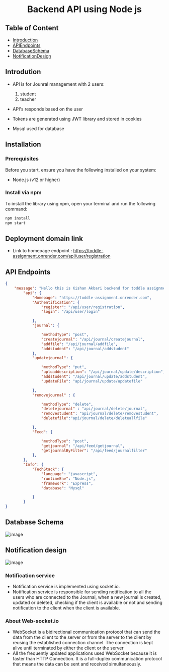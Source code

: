 <div align="center">
  <h1>Backend API using Node js</h1>
</div>


## Table of Content

- [Introduction](#introduction)
- [APIEndpoints](#APIEndpoints)
- [DatabaseSchema](#DatabaseSchema)
- [NotificationDesign](#NotificationDesign)


## Introdution

- API is for Jounral management with 2 users:
  1. student
  2. teacher

- API's responds based on the user
- Tokens are generated using JWT library and stored in cookies
- Mysql used for database


## Installation

### Prerequisites

Before you start, ensure you have the following installed on your system:

- Node.js (v12 or higher)

### Install via npm

To install the library using npm, open your terminal and run the following command:

```bash
npm install
npm start
```

## Deployment domain link

- Link to homepage endpoint : https://toddle-assignment.onrender.com/api/user/registration

## API Endpoints

```json
{
    "message": "Hello this is Kishan Akbari backend for toddle assignment",
        "api": {
            "Homepage": "https://toddle-assignment.onrender.com",
            "Authentification": {
                "register": "/api/user/registration",
                "login": "/api/user/login"

            },
            "journal": {

                "methodType": "post",
                "createjournal": "/api/journal/createjournal",
                "addfile": "/api/journal/addfile",
                "addstudent": "/api/journal/addstudent"
            },
            "updatejournal": {

                "methodType": "put",
                "uploaddescription": "/api/journal/update/description",
                "addstudent": "/api/journal/update/addstudent",
                "updateFile": "api/journal/update/updatefile"

            },
            "removejournal" : {

                "methodType": "delete",
                "deletejournal" : "api/journal/delete/journal",
                "removestudent": "api/journal/delete/removestudent",
                "deletefile":"api/journal/delete/deleteallfile"

            },
            "Feed": {

                "methodType": "post",
                "getjournal": "/api/feed/getjournal",
                "getjournalByFilter": "/api/feed/journalfilter"
            },
        },
        "Info": {
            "TechStack": {
                "language": "javascript",
                "runtimeEnv": "Node.js",
                "framework": "Express",
                "database": "Mysql"

            }
        }
}
```

## Database Schema 

![image](https://github.com/kishanakbari8888/Toddle_Assignment/assets/88237282/1ffc565a-354e-4f2a-ae24-15f216ae1097)


## Notification design

![image](https://github.com/kishanakbari8888/Toddle_Assignment/assets/88237282/ac233353-a81a-4a12-bc3f-a6072a716546)


### Notification service

- Notification service is implemented using socket.io.
- Notification service is responsible for sending notification to all the users who are connected to the Journal, when a new journal is created, updated or deleted, checking if the client is available or not and sending notification to the client when the client is available.


### About Web-socket.io
- WebSocket is a bidirectional communication protocol that can send the data from the client to the server or from the server to the client by reusing the established connection channel. The connection is kept alive until terminated by either the client or the server
- All the frequently updated applications used WebSocket because it is faster than HTTP Connection. It is a full-duplex communication protocol that means the data can be sent and received simultaneously.

